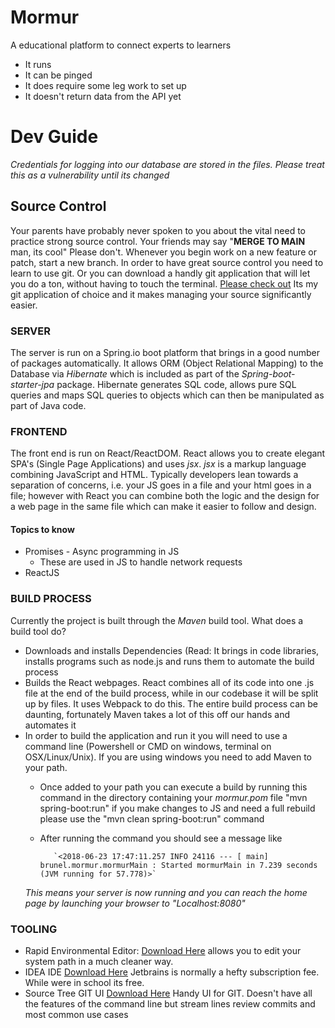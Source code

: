 # Mormur
A educational platform to connect experts to learners

* It runs
* It can be pinged
* It does require some leg work to set up
* It doesn't return data from the API yet

# Dev Guide
*Credentials for logging into our database are stored in the files. Please treat this as a vulnerability until its changed*

## Source Control
Your parents have probably never spoken to you about the vital need to practice strong source control. Your friends may say "**MERGE TO MAIN** man, its cool"
Please don't. Whenever you begin work on a new feature or patch, start a new branch. In order to have great source control you need to learn to use git. Or you can download a handly git application that will let you do a ton, without having to touch the terminal. [Please check out](https://www.sourcetreeapp.com) 
Its my git application of choice and it makes managing your source significantly easier. 

### SERVER 
The server is run on a Spring.io boot platform that brings in a good number of packages automatically. It allows ORM (Object Relational Mapping) to the Database via *Hibernate* which is included as part of the *Spring-boot-starter-jpa* package. Hibernate generates SQL code, allows pure SQL queries and maps SQL queries to objects which can then be manipulated as part of Java code. 

### FRONTEND 
The front end is run on React/ReactDOM. React allows you to create elegant SPA's (Single Page Applications) and uses *jsx*. *jsx* is a markup language combining JavaScript and HTML. Typically developers lean towards a separation of concerns, i.e. your JS goes in a file and your html goes in a file; however with React you can combine both the logic and the design for a web page in the same file which can make it easier to follow and design. 
#### Topics to know
* Promises - Async programming in JS
  * These are used in JS to handle network requests
* ReactJS


### BUILD PROCESS
Currently the project is built through the *Maven* build tool. What does a build tool do? 
* Downloads and installs Dependencies (Read: It brings in code libraries, installs programs such as node.js and runs them to automate the build process
* Builds the React webpages. React combines all of its code into one .js file at the end of the build process, while in our codebase it will be split up by files. It uses Webpack to do this. The entire build process can be daunting, fortunately Maven takes a lot of this off our hands and automates it 
* In order to build the application and run it you will need to use a command line (Powershell or CMD on windows, terminal on OSX/Linux/Unix). If you are using windows you need to add Maven to your path. 
   * Once added to your path you can execute a build by running this command in the directory containing your *mormur.pom* file "mvn spring-boot:run" if you make changes to JS and need a full rebuild please use the "mvn clean spring-boot:run" command 
   * After running the command you should see a message like

            `<2018-06-23 17:47:11.257 INFO 24116 --- [ main] brunel.mormur.mormurMain : Started mormurMain in 7.239 seconds (JVM running for 57.778)>`
   *This means your server is now running and you can reach the home page by launching your browser to "Localhost:8080"*          
   
                  
 ### TOOLING
 * Rapid Environmental Editor: [Download Here](https://www.rapidee.com/en/download) allows you to edit your system path in a much cleaner way. 
 * IDEA IDE [Download Here](https://www.jetbrains.com/) Jetbrains is normally a hefty subscription fee. While were in school its free. 
 * Source Tree GIT UI [Download Here](https://www.sourcetreeapp.com) Handy UI for GIT. Doesn't have all the features of the command line but stream lines review commits and most common use cases
 
